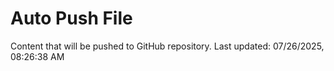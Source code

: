 # Auto Push File

Content that will be pushed to GitHub repository.
Last updated: 07/26/2025, 08:26:38 AM